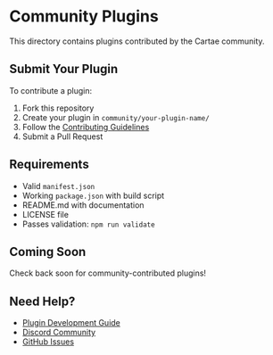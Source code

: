 # Community Plugins

This directory contains plugins contributed by the Cartae community.

## Submit Your Plugin

To contribute a plugin:

1. Fork this repository
2. Create your plugin in `community/your-plugin-name/`
3. Follow the [Contributing Guidelines](../CONTRIBUTING.md)
4. Submit a Pull Request

## Requirements

- Valid `manifest.json`
- Working `package.json` with build script
- README.md with documentation
- LICENSE file
- Passes validation: `npm run validate`

## Coming Soon

Check back soon for community-contributed plugins!

## Need Help?

- [Plugin Development Guide](https://docs.cartae.app/plugins)
- [Discord Community](https://discord.gg/cartae)
- [GitHub Issues](https://github.com/guthubrx/cartae/issues)
